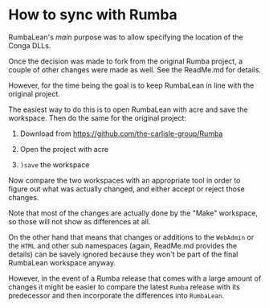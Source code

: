 # How to sync with Rumba

RumbaLean's _main_ purpose was to allow specifying the location of the Conga DLLs.

Once the decision was made to fork from the original Rumba project, a couple of other changes were made as well. See the ReadMe.md for details.

However, for the time being the goal is to keep RumbaLean in line with the original project.

The easiest way to do this is to open RumbaLean with acre and save the workspace. Then do the same for the original project:

1. Download from <https://github.com/the-carlisle-group/Rumba>

2. Open the project with acre

3. `)save` the workspace

Now compare the two workspaces with an appropriate tool in order to figure out what was actually changed, and either accept or reject those changes.

Note that most of the changes are actually done by the "Make" workspace, so those will not show as differences at all. 

On the other hand that means that changes or additions to the `WebAdmin` or the `HTML` and other sub namespaces (again, ReadMe.md provides the details) can be savely ignored because they won't be part of the final RumbaLean workspace anyway.

However, in the event of a Rumba release that comes with a large amount of changes it might be easier to compare the latest `Rumba` release with its predecessor and then incorporate the differences into `RumbaLean`.
